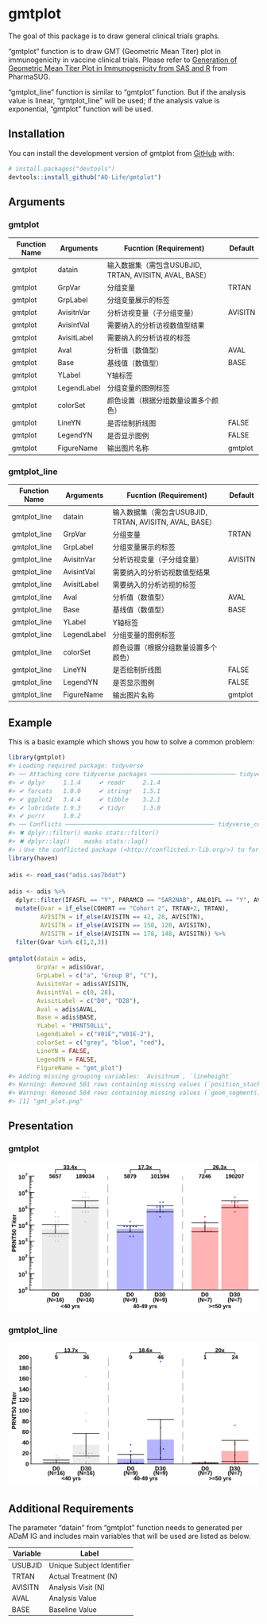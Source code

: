 
<!-- README.md is generated from README.Rmd. Please edit that file -->

# gmtplot

<!-- badges: start -->
<!-- badges: end -->

The goal of this package is to draw general clinical trials graphs.

“gmtplot” function is to draw GMT (Geometric Mean Titer) plot in
immunogenicity in vaccine clinical trials. Please refer to [Generation
of Geometric Mean Titer Plot in Immunogenicity from SAS and
R](https://www.lexjansen.com/pharmasug-cn/2023/CC/Pharmasug-China-2023-CC115.pdf)
from PharmaSUG.

“gmtplot_line” function is similar to “gmtplot” function. But if the
analysis value is linear, “gmtplot_line” will be used; if the analysis
value is exponential, “gmtplot” function will be used.

## Installation

You can install the development version of gmtplot from
[GitHub](https://github.com/) with:

``` r
# install.packages("devtools")
devtools::install_github("AQ-Life/gmtplot")
```

## Arguments

### gmtplot

| Function Name | Arguments   | Fucntion (Requirement)                                  | Default |
|---------------|-------------|---------------------------------------------------------|---------|
| gmtplot       | datain      | 输入数据集（需包含USUBJID, TRTAN, AVISITN, AVAL, BASE） |         |
| gmtplot       | GrpVar      | 分组变量                                                | TRTAN   |
| gmtplot       | GrpLabel    | 分组变量展示的标签                                      |         |
| gmtplot       | AvisitnVar  | 分析访视变量（子分组变量）                              | AVISITN |
| gmtplot       | AvisintVal  | 需要纳入的分析访视数值型结果                            |         |
| gmtplot       | AvisitLabel | 需要纳入的分析访视的标签                                |         |
| gmtplot       | Aval        | 分析值（数值型）                                        | AVAL    |
| gmtplot       | Base        | 基线值（数值型）                                        | BASE    |
| gmtplot       | YLabel      | Y轴标签                                                 |         |
| gmtplot       | LegendLabel | 分组变量的图例标签                                      |         |
| gmtplot       | colorSet    | 颜色设置（根据分组数量设置多个颜色）                    |         |
| gmtplot       | LineYN      | 是否绘制折线图                                          | FALSE   |
| gmtplot       | LegendYN    | 是否显示图例                                            | FALSE   |
| gmtplot       | FigureName  | 输出图片名称                                            | gmtplot |

### gmtplot_line

| Function Name | Arguments   | Fucntion (Requirement)                                  | Default |
|---------------|-------------|---------------------------------------------------------|---------|
| gmtplot_line  | datain      | 输入数据集（需包含USUBJID, TRTAN, AVISITN, AVAL, BASE） |         |
| gmtplot_line  | GrpVar      | 分组变量                                                | TRTAN   |
| gmtplot_line  | GrpLabel    | 分组变量展示的标签                                      |         |
| gmtplot_line  | AvisitnVar  | 分析访视变量（子分组变量）                              | AVISITN |
| gmtplot_line  | AvisintVal  | 需要纳入的分析访视数值型结果                            |         |
| gmtplot_line  | AvisitLabel | 需要纳入的分析访视的标签                                |         |
| gmtplot_line  | Aval        | 分析值（数值型）                                        | AVAL    |
| gmtplot_line  | Base        | 基线值（数值型）                                        | BASE    |
| gmtplot_line  | YLabel      | Y轴标签                                                 |         |
| gmtplot_line  | LegendLabel | 分组变量的图例标签                                      |         |
| gmtplot_line  | colorSet    | 颜色设置（根据分组数量设置多个颜色）                    |         |
| gmtplot_line  | LineYN      | 是否绘制折线图                                          | FALSE   |
| gmtplot_line  | LegendYN    | 是否显示图例                                            | FALSE   |
| gmtplot_line  | FigureName  | 输出图片名称                                            | gmtplot |

## Example

This is a basic example which shows you how to solve a common problem:

``` r
library(gmtplot)
#> Loading required package: tidyverse
#> ── Attaching core tidyverse packages ──────────────────────── tidyverse 2.0.0 ──
#> ✔ dplyr     1.1.4     ✔ readr     2.1.4
#> ✔ forcats   1.0.0     ✔ stringr   1.5.1
#> ✔ ggplot2   3.4.4     ✔ tibble    3.2.1
#> ✔ lubridate 1.9.3     ✔ tidyr     1.3.0
#> ✔ purrr     1.0.2     
#> ── Conflicts ────────────────────────────────────────── tidyverse_conflicts() ──
#> ✖ dplyr::filter() masks stats::filter()
#> ✖ dplyr::lag()    masks stats::lag()
#> ℹ Use the conflicted package (<http://conflicted.r-lib.org/>) to force all conflicts to become errors
library(haven)

adis <- read_sas("adis.sas7bdat")

adis <- adis %>% 
  dplyr::filter(IFASFL == "Y", PARAMCD == "SAR2NAB", ANL01FL == "Y", AVISITN %in% c(0,28,42)) %>% 
  mutate(Gvar = if_else(COHORT == "Cohort 2", TRTAN+2, TRTAN),
         AVISITN = if_else(AVISITN == 42, 28, AVISITN),
         AVISITN = if_else(AVISITN == 150, 120, AVISITN),
         AVISITN = if_else(AVISITN == 178, 148, AVISITN)) %>% 
  filter(Gvar %in% c(1,2,3))

gmtplot(datain = adis,
        GrpVar = adis$Gvar,
        GrpLabel = c("a", "Group B", "C"),
        AvisitnVar = adis$AVISITN,
        AvisintVal = c(0, 28),
        AvisitLabel = c("D0", "D28"),
        Aval = adis$AVAL,
        Base = adis$BASE,
        YLabel = "PRNT50LLL",
        LegendLabel = c("V01E","V01E-2"),
        colorSet = c("grey", "blue", "red"),
        LineYN = FALSE,
        LegendYN = FALSE,
        FigureName = "gmt_plot")
#> Adding missing grouping variables: `Avisitnum`, `lineheight`
#> Warning: Removed 501 rows containing missing values (`position_stack()`).
#> Warning: Removed 504 rows containing missing values (`geom_segment()`).
#> [1] "gmt_plot.png"
```

## Presentation

### gmtplot

![](images/IGGGE.png)

### gmtplot_line

![](images/IL4GHGL.png)

## Additional Requirements

The parameter “datain” from “gmtplot” function needs to generated per
ADaM IG and includes main variables that will be used are listed as
below.

| Variable | Label                     |
|----------|---------------------------|
| USUBJID  | Unique Subject Identifier |
| TRTAN    | Actual Treatment (N)      |
| AVISITN  | Analysis Visit (N)        |
| AVAL     | Analysis Value            |
| BASE     | Baseline Value            |
